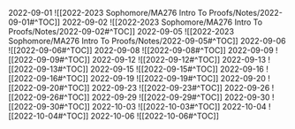 2022-09-01
![[2022-2023 Sophomore/MA276 Intro To Proofs/Notes/2022-09-01#^TOC]]
2022-09-02
![[2022-2023 Sophomore/MA276 Intro To Proofs/Notes/2022-09-02#^TOC]]
2022-09-05
![[2022-2023 Sophomore/MA276 Intro To Proofs/Notes/2022-09-05#^TOC]]
2022-09-06
![[2022-09-06#^TOC]]
2022-09-08
![[2022-09-08#^TOC]]
2022-09-09
![[2022-09-09#^TOC]]
2022-09-12
![[2022-09-12#^TOC]]
2022-09-13
![[2022-09-13#^TOC]]
2022-09-15
![[2022-09-15#^TOC]]
2022-09-16
![[2022-09-16#^TOC]]
2022-09-19
![[2022-09-19#^TOC]]
2022-09-20
![[2022-09-20#^TOC]]
2022-09-23
![[2022-09-23#^TOC]]
2022-09-26
![[2022-09-26#^TOC]]
2022-09-29
![[2022-09-29#^TOC]]
2022-09-30
![[2022-09-30#^TOC]]
2022-10-03
![[2022-10-03#^TOC]]
2022-10-04
![[2022-10-04#^TOC]]
2022-10-06
![[2022-10-06#^TOC]]